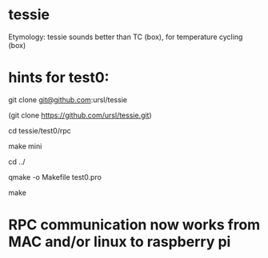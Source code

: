 # tessie

Etymology: tessie sounds better than TC (box), for temperature cycling (box)


# hints for test0:
git clone git@github.com:ursl/tessie

(git clone https://github.com/ursl/tessie.git)

cd tessie/test0/rpc

make mini

cd ../

qmake -o Makefile test0.pro

make


# RPC communication now works from MAC and/or linux to raspberry pi
